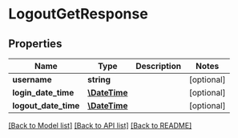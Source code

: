 # LogoutGetResponse

## Properties
Name | Type | Description | Notes
------------ | ------------- | ------------- | -------------
**username** | **string** |  | [optional] 
**login_date_time** | [**\DateTime**](\DateTime.md) |  | [optional] 
**logout_date_time** | [**\DateTime**](\DateTime.md) |  | [optional] 

[[Back to Model list]](../README.md#documentation-for-models) [[Back to API list]](../README.md#documentation-for-api-endpoints) [[Back to README]](../README.md)


